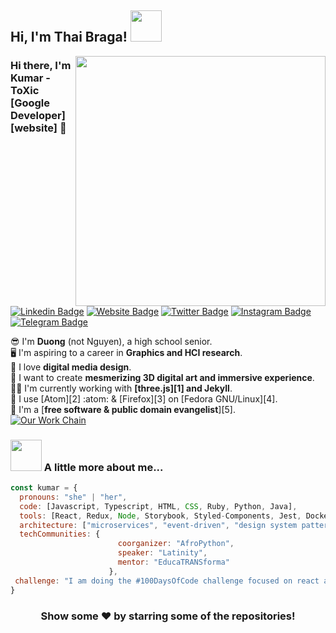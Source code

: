 <h2> Hi, I'm Thai Braga! <img src="https://media.giphy.com/media/mGcNjsfWAjY5AEZNw6/giphy.gif" width="50"></h2>
<img align='right' src="https://github.com/kumarpandule2000/kumarpandule2000/blob/main/programmer.gif" width="400">

### Hi there, I'm Kumar - ToXic [Google Developer][website] 👋
[![Linkedin Badge](https://img.shields.io/badge/-LinkedIn-0e76a8?style=flat-square&logo=Linkedin&logoColor=white)](https://linkedin.com/in/iampavangandhi)
[![Website Badge](https://img.shields.io/badge/Website-3b5998?style=flat-square&logo=google-chrome&logoColor=white)](https://iampavangandhi.github.io/)
[![Twitter Badge](https://img.shields.io/badge/-Twitter-00acee?style=flat-square&logo=Twitter&logoColor=white)](https://twitter.com/iampavangandhi)
[![Instagram Badge](https://img.shields.io/badge/-Instagram-e4405f?style=flat-square&logo=Instagram&logoColor=white)](https://instagram.com/iampavangandhi/)
[![Telegram Badge](https://img.shields.io/badge/-Telegram-0088cc?style=flat-square&logo=Telegram&logoColor=white)](https://t.me/iampavangandhi)

:sunglasses: I'm **Duong** (not Nguyen), a high school senior.  
:desktop_computer: I'm aspiring to a career in **Graphics and HCI research**.  
:triangular_ruler: I love **digital media design**.  
:night_with_stars: I want to create **mesmerizing 3D digital art and immersive
experience**.  
:man_technologist: I'm currently working with **[three.js][1] and Jekyll**.  
:briefcase: I use [Atom][2] :atom: & [Firefox][3] on [Fedora GNU/Linux][4].  
:gift_heart: I'm a [**free software & public domain evangelist**][5].  
[<img src="https://github.com/kumarpandule2000/kumarpandule2000/blob/main/github_banner.png" alt="Our Work Chain"/>](https://open.spotify.com/user/swyqyimdc12jajde4vpwd2x1b)

### <img src="https://media.giphy.com/media/VgCDAzcKvsR6OM0uWg/giphy.gif" width="50"> A little more about me...  

```javascript
const kumar = {
  pronouns: "she" | "her",
  code: [Javascript, Typescript, HTML, CSS, Ruby, Python, Java],
  tools: [React, Redux, Node, Storybook, Styled-Components, Jest, Docker],
  architecture: ["microservices", "event-driven", "design system pattern"],
  techCommunities: {
                        coorganizer: "AfroPython",
                        speaker: "Latinity",
                        mentor: "EducaTRANSforma"
                      },
 challenge: "I am doing the #100DaysOfCode challenge focused on react and typescript"
}
```
<div align="center">

### Show some ❤️ by starring some of the repositories!

</div>
